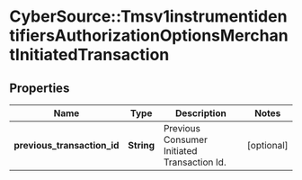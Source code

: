 # CyberSource::Tmsv1instrumentidentifiersAuthorizationOptionsMerchantInitiatedTransaction

## Properties
Name | Type | Description | Notes
------------ | ------------- | ------------- | -------------
**previous_transaction_id** | **String** | Previous Consumer Initiated Transaction Id. | [optional] 


